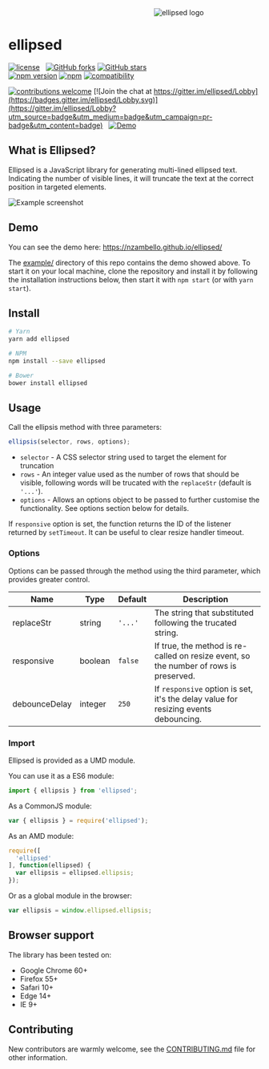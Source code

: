 <div style="text-align: center">
  <img style="margin-left: calc(50% - 75px); max-width: 150px;" src="https://github.com/nzambello/ellipsed/blob/master/logo.svg" alt="ellipsed logo" />
</div>

# ellipsed

[![license](https://img.shields.io/github/license/nzambello/ellipsed.svg)](https://github.com/nzambello/ellipsed/blob/master/LICENSE)&nbsp;&nbsp;
[![GitHub forks](https://img.shields.io/github/forks/nzambello/ellipsed.svg?style=social&label=Fork)](https://github.com/nzambello/ellipsed)
[![GitHub stars](https://img.shields.io/github/stars/nzambello/ellipsed.svg?style=social&label=Star)](https://github.com/nzambello/ellipsed)  
[![npm version](https://badge.fury.io/js/ellipsed.svg)](https://www.npmjs.com/package/ellipsed)
[![npm](https://img.shields.io/npm/dt/ellipsed.svg)](https://www.npmjs.com/package/ellipsed)
[![compatibility](https://img.shields.io/badge/compatibility-tested-brightgreen.svg?style=flat)](https://github.com/nzambello/ellipsed/issues)
  
[![contributions welcome](https://img.shields.io/badge/contributions-welcome-brightgreen.svg?style=flat)](https://github.com/nzambello/ellipsed/issues)
[![Join the chat at https://gitter.im/ellipsed/Lobby](https://badges.gitter.im/ellipsed/Lobby.svg)](https://gitter.im/ellipsed/Lobby?utm_source=badge&utm_medium=badge&utm_campaign=pr-badge&utm_content=badge) &nbsp;
[![Demo](https://img.shields.io/badge/Demo-here-yellowgreen.svg)](https://nzambello.github.io/ellipsed/)
  

## What is Ellipsed?
Ellipsed is a JavaScript library for generating multi-lined ellipsed text.  
Indicating the number of visible lines, it will truncate the text at the correct position in targeted elements.
  
![Example screenshot](https://github.com/nzambello/ellipsed/blob/master/example/ellipsed.png)

## Demo  
You can see the demo here: https://nzambello.github.io/ellipsed/

The [example/](https://github.com/nzambello/ellipsed/tree/master/example) directory of this repo contains the demo showed above.
To start it on your local machine, clone the repository and install it by following the installation instructions below, then start it with `npm start` (or with `yarn start`).  

## Install
```sh
# Yarn
yarn add ellipsed

# NPM
npm install --save ellipsed

# Bower
bower install ellipsed
```

## Usage
Call the ellipsis method with three parameters:
````javascript
ellipsis(selector, rows, options);
````

- `selector` - A CSS selector string used to target the element for truncation
- `rows` - An integer value used as the number of rows that should be visible, following words will be trucated with the `replaceStr` (default is `'...'`).
- `options` - Allows an options object to be passed to further customise the functionality. See options section below for details.
  
If `responsive` option is set, the function returns the ID of the listener returned by `setTimeout`. It can be useful to clear resize handler timeout.

### Options
Options can be passed through the method using the third parameter, which provides greater control.

Name | Type |  Default | Description
---- | ---- |  ------- | -----------
replaceStr | string | `'...'` | The string that substituted following the trucated string.
responsive | boolean | `false` | If true, the method is re-called on resize event, so the number of rows is preserved.
debounceDelay | integer | `250` | If `responsive` option is set, it's the delay value for resizing events debouncing.

### Import
Ellipsed is provided as a UMD module.

You can use it as a ES6 module:
```javascript
import { ellipsis } from 'ellipsed';
```
As a CommonJS module:
```javascript
var { ellipsis } = require('ellipsed');
```
As an AMD module:
```javascript
require([
  'ellipsed'
], function(ellipsed) {
  var ellipsis = ellipsed.ellipsis;
});
```
Or as a global module in the browser:
```javascript
var ellipsis = window.ellipsed.ellipsis;
```

## Browser support
The library has been tested on:

- Google Chrome 60+
- Firefox 55+
- Safari 10+
- Edge 14+
- IE 9+
 
## Contributing
New contributors are warmly welcome, see the [CONTRIBUTING.md](https://github.com/nzambello/ellipsed/blob/master/CONTRIBUTING.md) file for other information.

